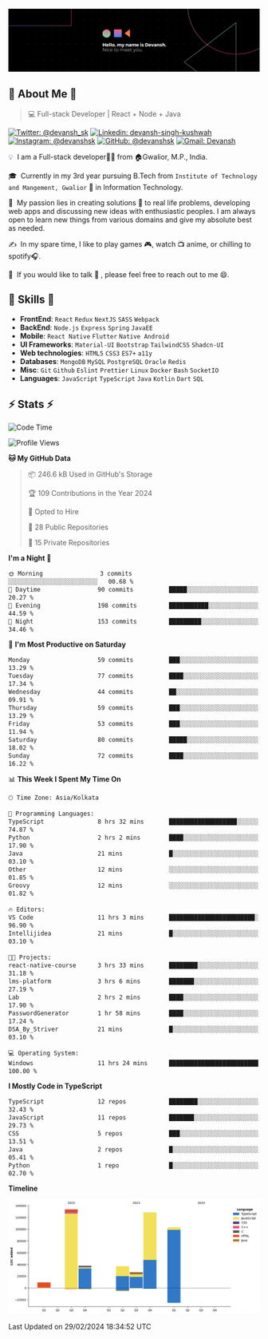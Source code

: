 ![Banner](./Devansh%20Singh%20Banner.png)

## 👋 About Me 👋

> 💻 Full-stack Developer | React + Node + Java

[![Twitter: @devansh_sk](https://img.shields.io/twitter/follow/devansh_sk?style=social)](https://twitter.com/devansh_sk)
[![Linkedin: devansh-singh-kushwah](https://img.shields.io/badge/-Devansh%20Singh%20Kushwah-blue?style=flat-square&logo=Linkedin&logoColor=white&link=https://www.linkedin.com/in/devanshsk/)](https://www.linkedin.com/in/devanshsk/)
[![Instagram: @devanshsk](https://img.shields.io/badge/-devanshsk-E4405F?style=flat-square&logo=instagram&logoColor=white)](https://instagram.com/devanshsk)
[![GitHub: @devanshsk](https://img.shields.io/github/followers/devanshsk?label=follow&style=social)](https://github.com/devanshsk)
[![Gmail: Devansh](https://img.shields.io/badge/Gmail-D14836?style=flat-square&logo=gmail&logoColor=white)](mailto:work.devanshsk@gmail.com)

💡 &nbsp;I am a Full-stack developer🧑‍💻 from 🏠Gwalior, M.P., India.

🎓 &nbsp;Currently in my 3rd year pursuing B.Tech from `Institute of Technology and Mangement, Gwalior` 🏫 in Information Technology.

🌱 &nbsp;My passion lies in creating solutions 🚩 to real life problems, developing web apps and discussing new ideas with enthusiastic peoples.
I am always open to learn new things from various domains and give my absolute best as needed.

✍️ &nbsp;In my spare time, I like to play games 🎮, watch 📺 anime, or chilling to spotify🎧.

💬 &nbsp;If you would like to talk 👋 , please feel free to reach out to me 😄.

##  🎉 Skills  🎉
- **FrontEnd**: `React` `Redux` `NextJS` `SASS` `Webpack`
- **BackEnd**: `Node.js` `Express` `Spring` `JavaEE`
- **Mobile**: `React Native` `Flutter` `Native Android`
- **UI Frameworks**: `Material-UI` `Bootstrap` `TailwindCSS` `Shadcn-UI`
- **Web technologies**: `HTML5` `CSS3` `ES7+` `a11y`
- **Databases**: `MongoDB` `MySQL` `PostgreSQL` `Oracle` `Redis`
- **Misc**: `Git` `Github` `Eslint` `Prettier` `Linux` `Docker` `Bash` `SocketIO`
- **Languages**: `JavaScript` `TypeScript` `Java` `Kotlin` `Dart` `SQL`

## ⚡ Stats ⚡
<!--START_SECTION:waka-->
![Code Time](http://img.shields.io/badge/Code%20Time-103%20hrs%209%20mins-blue)

![Profile Views](http://img.shields.io/badge/Profile%20Views-0-blue)

**🐱 My GitHub Data** 

> 📦 246.6 kB Used in GitHub's Storage 
 > 
> 🏆 109 Contributions in the Year 2024
 > 
> 💼 Opted to Hire
 > 
> 📜 28 Public Repositories 
 > 
> 🔑 15 Private Repositories 
 > 
**I'm a Night 🦉** 

```text
🌞 Morning                3 commits           ░░░░░░░░░░░░░░░░░░░░░░░░░   00.68 % 
🌆 Daytime                90 commits          █████░░░░░░░░░░░░░░░░░░░░   20.27 % 
🌃 Evening                198 commits         ███████████░░░░░░░░░░░░░░   44.59 % 
🌙 Night                  153 commits         █████████░░░░░░░░░░░░░░░░   34.46 % 
```
📅 **I'm Most Productive on Saturday** 

```text
Monday                   59 commits          ███░░░░░░░░░░░░░░░░░░░░░░   13.29 % 
Tuesday                  77 commits          ████░░░░░░░░░░░░░░░░░░░░░   17.34 % 
Wednesday                44 commits          ██░░░░░░░░░░░░░░░░░░░░░░░   09.91 % 
Thursday                 59 commits          ███░░░░░░░░░░░░░░░░░░░░░░   13.29 % 
Friday                   53 commits          ███░░░░░░░░░░░░░░░░░░░░░░   11.94 % 
Saturday                 80 commits          █████░░░░░░░░░░░░░░░░░░░░   18.02 % 
Sunday                   72 commits          ████░░░░░░░░░░░░░░░░░░░░░   16.22 % 
```


📊 **This Week I Spent My Time On** 

```text
🕑︎ Time Zone: Asia/Kolkata

💬 Programming Languages: 
TypeScript               8 hrs 32 mins       ███████████████████░░░░░░   74.87 % 
Python                   2 hrs 2 mins        ████░░░░░░░░░░░░░░░░░░░░░   17.90 % 
Java                     21 mins             █░░░░░░░░░░░░░░░░░░░░░░░░   03.10 % 
Other                    12 mins             ░░░░░░░░░░░░░░░░░░░░░░░░░   01.85 % 
Groovy                   12 mins             ░░░░░░░░░░░░░░░░░░░░░░░░░   01.82 % 

🔥 Editors: 
VS Code                  11 hrs 3 mins       ████████████████████████░   96.90 % 
Intellijidea             21 mins             █░░░░░░░░░░░░░░░░░░░░░░░░   03.10 % 

🐱‍💻 Projects: 
react-native-course      3 hrs 33 mins       ████████░░░░░░░░░░░░░░░░░   31.18 % 
lms-platform             3 hrs 6 mins        ███████░░░░░░░░░░░░░░░░░░   27.19 % 
Lab                      2 hrs 2 mins        ████░░░░░░░░░░░░░░░░░░░░░   17.90 % 
PasswordGenerator        1 hr 58 mins        ████░░░░░░░░░░░░░░░░░░░░░   17.24 % 
DSA_By_Striver           21 mins             █░░░░░░░░░░░░░░░░░░░░░░░░   03.10 % 

💻 Operating System: 
Windows                  11 hrs 24 mins      █████████████████████████   100.00 % 
```

**I Mostly Code in TypeScript** 

```text
TypeScript               12 repos            ████████░░░░░░░░░░░░░░░░░   32.43 % 
JavaScript               11 repos            ███████░░░░░░░░░░░░░░░░░░   29.73 % 
CSS                      5 repos             ███░░░░░░░░░░░░░░░░░░░░░░   13.51 % 
Java                     2 repos             █░░░░░░░░░░░░░░░░░░░░░░░░   05.41 % 
Python                   1 repo              █░░░░░░░░░░░░░░░░░░░░░░░░   02.70 % 
```



**Timeline**

![Lines of Code chart](https://raw.githubusercontent.com/DevanshSK/DevanshSK/main/assets/bar_graph.png)


 Last Updated on 29/02/2024 18:34:52 UTC
<!--END_SECTION:waka-->

